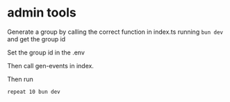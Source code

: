 # admin tools

Generate a group by calling the correct function in index.ts running `bun dev` and get the group id

Set the group id in the .env

Then call gen-events in index.

Then run

```bash
repeat 10 bun dev
```
